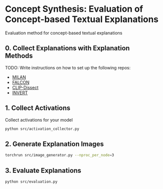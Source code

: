 # Concept Synthesis: Evaluation of Concept-based Textual Explanations

Evaluation method for concept-based textual explanations

## 0. Collect Explanations with Explanation Methods

TODO: Write instructions on how to set up the following repos:

- [MILAN](https://github.com/evandez/neuron-descriptions)
- [FALCON](https://github.com/NehaKalibhat/falcon-explain)
- [CLIP-Dissect](https://github.com/Trustworthy-ML-Lab/CLIP-dissect)
- [INVERT](https://github.com/lapalap/invert)

## 1. Collect Activations

Collect activations for your model

```bash
python src/activation_collector.py
```

## 2. Generate Explanation Images

```bash
torchrun src/image_generator.py --nproc_per_node=3
```

## 3. Evaluate Explanations

```bash
python src/evaluation.py
```
